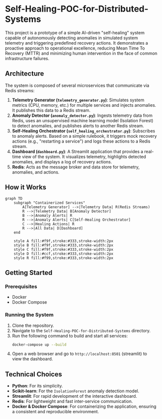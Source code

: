 # Self-Healing-POC-for-Distributed-Systems

This project is a prototype of a simple AI-driven "self-healing" system capable of autonomously detecting anomalies in simulated system telemetry and triggering predefined recovery actions. It demonstrates a proactive approach to operational excellence, reducing Mean Time To Recovery (MTTR) and minimizing human intervention in the face of common infrastructure failures.

## Architecture

The system is composed of several microservices that communicate via Redis streams:

1.  **Telemetry Generator (`telemetry_generator.py`)**: Simulates system metrics (CPU, memory, etc.) for multiple services and injects anomalies. It publishes this data to a Redis stream.
2.  **Anomaly Detector (`anomaly_detector.py`)**: Ingests telemetry data from Redis, uses an unsupervised machine learning model (Isolation Forest) to detect anomalies, and publishes alerts to another Redis stream.
3.  **Self-Healing Orchestrator (`self_healing_orchestrator.py`)**: Subscribes to anomaly alerts. Based on a simple rulebook, it triggers mock recovery actions (e.g., "restarting a service") and logs these actions to a Redis stream.
4.  **Dashboard (`dashboard.py`)**: A Streamlit application that provides a real-time view of the system. It visualizes telemetry, highlights detected anomalies, and displays a log of recovery actions.
5.  **Redis**: Acts as the message broker and data store for telemetry, anomalies, and actions.

## How it Works

```mermaid
graph TD
    subgraph "Containerized Services"
        A[Telemetry Generator] -->|Telemetry Data| R(Redis Streams)
        R -->|Telemetry Data| B[Anomaly Detector]
        B -->|Anomaly Alerts| R
        R -->|Anomaly Alerts| C[Self-Healing Orchestrator]
        C -->|Healing Actions| R
        R -->|All Data| D[Dashboard]
    end

    style A fill:#f9f,stroke:#333,stroke-width:2px
    style B fill:#f9f,stroke:#333,stroke-width:2px
    style C fill:#f9f,stroke:#333,stroke-width:2px
    style D fill:#ccf,stroke:#333,stroke-width:2px
    style R fill:#f99,stroke:#333,stroke-width:2px
```

## Getting Started

### Prerequisites

- Docker
- Docker Compose

### Running the System

1.  Clone the repository.
2.  Navigate to the `Self-Healing-POC-for-Distributed-Systems` directory.
3.  Run the following command to build and start all services:
    ```bash
    docker-compose up --build
    ```
4.  Open a web browser and go to `http://localhost:8501` (streamlit) to view the dashboard.

## Technical Choices

-   **Python**: For its simplicity.
-   **Scikit-learn**: For the `IsolationForest` anomaly detection model.
-   **Streamlit**: For rapid development of the interactive dashboard.
-   **Redis**: For lightweight and fast inter-service communication.
-   **Docker & Docker Compose**: For containerizing the application, ensuring a consistent and reproducible environment. 